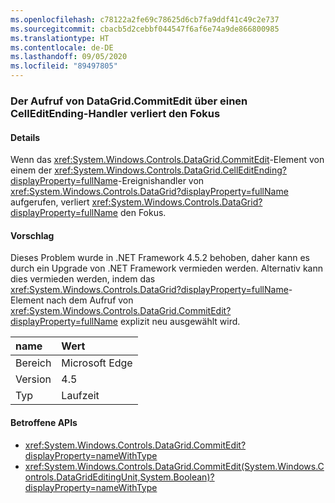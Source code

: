 ```yaml
---
ms.openlocfilehash: c78122a2fe69c78625d6cb7fa9ddf41c49c2e737
ms.sourcegitcommit: cbacb5d2cebbf044547f6af6e74a9de866800985
ms.translationtype: HT
ms.contentlocale: de-DE
ms.lasthandoff: 09/05/2020
ms.locfileid: "89497805"
---
```

### <a name="calling-datagridcommitedit-from-a-celleditending-handler-drops-focus"></a>Der Aufruf von DataGrid.CommitEdit über einen CellEditEnding-Handler verliert den Fokus

#### <a name="details"></a>Details

Wenn das <xref:System.Windows.Controls.DataGrid.CommitEdit>-Element von einem der <xref:System.Windows.Controls.DataGrid.CellEditEnding?displayProperty=fullName>-Ereignishandler von <xref:System.Windows.Controls.DataGrid?displayProperty=fullName> aufgerufen, verliert <xref:System.Windows.Controls.DataGrid?displayProperty=fullName> den Fokus.

#### <a name="suggestion"></a>Vorschlag

Dieses Problem wurde in .NET Framework 4.5.2 behoben, daher kann es durch ein Upgrade von .NET Framework vermieden werden. Alternativ kann dies vermieden werden, indem das <xref:System.Windows.Controls.DataGrid?displayProperty=fullName>-Element nach dem Aufruf von <xref:System.Windows.Controls.DataGrid.CommitEdit?displayProperty=fullName> explizit neu ausgewählt wird.

| name    | Wert       |
|:--------|:------------|
| Bereich   |Microsoft Edge|
|Version|4.5|
|Typ|Laufzeit|

#### <a name="affected-apis"></a>Betroffene APIs

- <xref:System.Windows.Controls.DataGrid.CommitEdit?displayProperty=nameWithType>
- <xref:System.Windows.Controls.DataGrid.CommitEdit(System.Windows.Controls.DataGridEditingUnit,System.Boolean)?displayProperty=nameWithType>

<!--

#### Affected APIs

- `M:System.Windows.Controls.DataGrid.CommitEdit`
- `M:System.Windows.Controls.DataGrid.CommitEdit(System.Windows.Controls.DataGridEditingUnit,System.Boolean)`

-->
